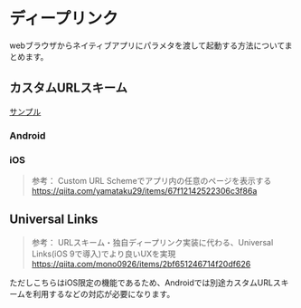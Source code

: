 # ディープリンク

webブラウザからネイティブアプリにパラメタを渡して起動する方法についてまとめます。

## カスタムURLスキーム

[サンプル](https://huruikagi.github.io/pwa-test/deep-link.html)

### Android

### iOS

> 参考： Custom URL Schemeでアプリ内の任意のページを表示する
> https://qiita.com/yamataku29/items/67f12142522306c3f86a

## Universal Links

> 参考： URLスキーム・独自ディープリンク実装に代わる、Universal Links(iOS 9で導入)でより良いUXを実現
> https://qiita.com/mono0926/items/2bf651246714f20df626

ただしこちらはiOS限定の機能であるため、Androidでは別途カスタムURLスキームを利用するなどの対応が必要になります。
